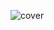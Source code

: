 ![cover](https://user-images.githubusercontent.com/65038837/118673051-53397d80-b816-11eb-99dc-a57bd9e5524d.gif)
